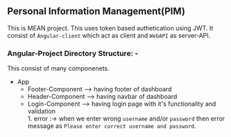 ## Personal Information Management(PIM)
 This is MEAN project. This uses token based authetication using JWT. It consist of `Angular-client` which act as client and `WebAPI` as server-API.

### Angular-Project Directory Structure: -
  
  This consist of many componenets.
  
- App 
   + Footer-Component  --> having footer of dashboard
   + Header-Component  --> having navbar of dashboard
   + Login-Component   --> having login page with it's functionality and validation <br >
                         1. error :-> when we enter wrong `username` and/or `password` then error message as `Please enter correct username and password`.
